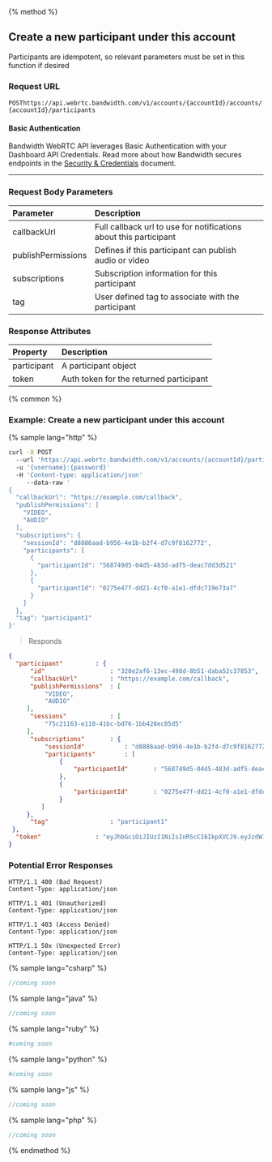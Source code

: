 {% method %}

## Create a new participant under this account

Participants are idempotent, so relevant parameters must be set in this function if desired


### Request URL
<code class="post">POST</code>`https://api.webrtc.bandwidth.com/v1/accounts/{accountId}/accounts/{accountId}/participants`

#### Basic Authentication

Bandwidth WebRTC API leverages Basic Authentication with your Dashboard API Credentials. Read more about how Bandwidth secures endpoints in the [Security & Credentials](../../../guides/accountCredentials.md) document.

---

### Request Body Parameters
| Parameter                   | Description                                                                                       
|:----------------------------|:--------------------------------------------------------------------------------------------------
| callbackUrl                 | Full callback url to use for notifications about this participant                                 
| publishPermissions          | Defines if this participant can publish audio or video                                            
| subscriptions               | Subscription information for this participant                                                     
| tag                         | User defined tag to associate with the participant                                                


### Response Attributes
| Property                    | Description                                                                                       
|:----------------------------|:--------------------------------------------------------------------------------------------------
| participant                 | A participant object                                                                              
| token                       | Auth token for the returned participant                                                           



{% common %}

### Example: Create a new participant under this account

{% sample lang="http" %}
```bash
curl -X POST 
  --url 'https://api.webrtc.bandwidth.com/v1/accounts/{accountId}/participants' 
  -u '{username}:{password}' 
  -H 'Content-type: application/json' 
	 --data-raw '
{
  "callbackUrl": "https://example.com/callback",
  "publishPermissions": [
    "VIDEO",
    "AUDIO"
  ],
  "subscriptions": {
    "sessionId": "d8886aad-b956-4e1b-b2f4-d7c9f8162772",
    "participants": [
      {
        "participantId": "568749d5-04d5-483d-adf5-deac7dd3d521"
      },
      {
        "participantId": "0275e47f-dd21-4cf0-a1e1-dfdc719e73a7"
      }
    ]
  },
  "tag": "participant1"
}'
```

> Responds

```json
{
  "participant"         : {
      "id"                  : "320e2af6-13ec-498d-8b51-daba52c37853",
      "callbackUrl"         : "https://example.com/callback",
      "publishPermissions"  : [
          "VIDEO",
          "AUDIO"
     ],
      "sessions"            : [
          "75c21163-e110-41bc-bd76-1bb428ec85d5"
     ],
      "subscriptions"       : {
          "sessionId"           : "d8886aad-b956-4e1b-b2f4-d7c9f8162772",
          "participants"        : [
              {
                  "participantId"       : "568749d5-04d5-483d-adf5-deac7dd3d521"
              },
              {
                  "participantId"       : "0275e47f-dd21-4cf0-a1e1-dfdc719e73a7"
              } 
         ]
     },
      "tag"                 : "participant1"
 },
  "token"               : "eyJhbGciOiJIUzI1NiIsInR5cCI6IkpXVCJ9.eyJzdWIiOiIxMjM0NTY3ODkwIiwiaWF0IjoxNTE2MjM5MDIyfQ.L8i6g3PfcHlioHCCPURC9pmXT7gdJpx3kOoyAfNUwCc"
}
```

### Potential Error Responses

```http
HTTP/1.1 400 (Bad Request)
Content-Type: application/json
```

```http
HTTP/1.1 401 (Unauthorized)
Content-Type: application/json
```

```http
HTTP/1.1 403 (Access Denied)
Content-Type: application/json
```

```http
HTTP/1.1 50x (Unexpected Error)
Content-Type: application/json
```

{% sample lang="csharp" %}

```csharp
//coming soon
```

{% sample lang="java" %}

```java
//coming soon
```

{% sample lang="ruby" %}

```ruby
#coming soon
```

{% sample lang="python" %}

```python
#coming soon
```

{% sample lang="js" %}

```js
//coming soon
```

{% sample lang="php" %}

```php
//coming soon
```

{% endmethod %}

